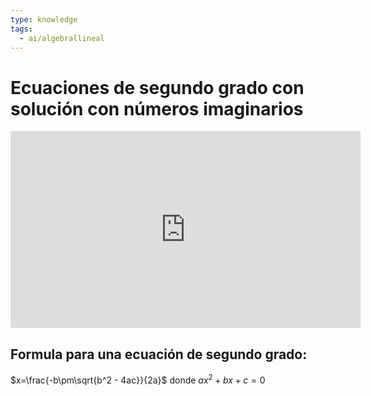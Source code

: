 ```yaml
---
type: knowledge
tags:
  - ai/algebrallineal
---
```


# Ecuaciones de segundo grado con solución con números imaginarios

<iframe width="560" height="315" src="https://www.youtube.com/embed/LiSvjbrb8pU?si=aW5wSb2s2bo-QbhI" title="YouTube video player" frameborder="0" allow="accelerometer; autoplay; clipboard-write; encrypted-media; gyroscope; picture-in-picture; web-share" allowfullscreen></iframe>


## Formula para una ecuación de segundo grado:
$x=\frac{-b\pm\sqrt{b^2 - 4ac}}{2a}$ donde $ax^2+bx+c=0$  